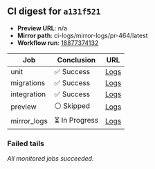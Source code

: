 <!-- AWA-CI-DIGEST -->
## CI digest for `a131f521`

- **Preview URL**: n/a
- **Mirror path**: ci-logs/mirror-logs/pr-464/latest
- **Workflow run**: [18877374132](https://github.com/AlexBomber12/AWA-App/actions/runs/18877374132)

| Job | Conclusion | URL |
| --- | ---------- | --- |
| unit | ✅ Success | [Logs](https://github.com/AlexBomber12/AWA-App/actions/runs/18877374132/job/53871784885) |
| migrations | ✅ Success | [Logs](https://github.com/AlexBomber12/AWA-App/actions/runs/18877374132/job/53872160007) |
| integration | ✅ Success | [Logs](https://github.com/AlexBomber12/AWA-App/actions/runs/18877374132/job/53872160039) |
| preview | ⚪ Skipped | [Logs](https://github.com/AlexBomber12/AWA-App/actions/runs/18877374132/job/53872361167) |
| mirror_logs | ⏳ In Progress | [Logs](https://github.com/AlexBomber12/AWA-App/actions/runs/18877374132/job/53872360679) |

### Failed tails

_All monitored jobs succeeded._
